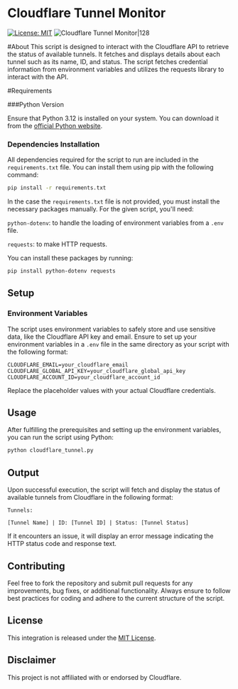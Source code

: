 # Cloudflare Tunnel Monitor

[![License: MIT](https://img.shields.io/badge/License-MIT-green.svg)](https://opensource.org/licenses/MIT)
![Cloudflare Tunnel Monitor|128](https://raw.githubusercontent.com/deadbeef3137/ha-cloudflare-tunnel-monitor/master/images/cloudflare-tunnel.png)


#About
This script is designed to interact with the Cloudflare API to retrieve the status of available tunnels. It fetches and displays details about each tunnel such as its name, ID, and status. The script fetches credential information from environment variables and utilizes the requests library to interact with the API.

#Requirements

###Python Version

Ensure that Python 3.12 is installed on your system. You can download it from the [official Python website](https://www.python.org/downloads/).

### Dependencies Installation
All dependencies required for the script to run are included in the `requirements.txt` file. You can install them using pip with the following command:

```bash
pip install -r requirements.txt
```

In the case the `requirements.txt` file is not provided, you must install the necessary packages manually. For the given script, you'll need:

`python-dotenv`: to handle the loading of environment variables from a `.env` file.

`requests`: to make HTTP requests.

You can install these packages by running:
```bash
pip install python-dotenv requests
```

## Setup

### Environment Variables
The script uses environment variables to safely store and use sensitive data, like the Cloudflare API key and email. Ensure to set up your environment variables in a `.env` file in the same directory as your script with the following format:

```dotenv
CLOUDFLARE_EMAIL=your_cloudflare_email
CLOUDFLARE_GLOBAL_API_KEY=your_cloudflare_global_api_key
CLOUDFLARE_ACCOUNT_ID=your_cloudflare_account_id
```
Replace the placeholder values with your actual Cloudflare credentials.

## Usage

After fulfilling the prerequisites and setting up the environment variables, you can run the script using Python:

```bash
python cloudflare_tunnel.py
```

## Output

Upon successful execution, the script will fetch and display the status of available tunnels from Cloudflare in the following format:

```plaintext
Tunnels:

[Tunnel Name] | ID: [Tunnel ID] | Status: [Tunnel Status]
```
If it encounters an issue, it will display an error message indicating the HTTP status code and response text.

## Contributing
Feel free to fork the repository and submit pull requests for any improvements, bug fixes, or additional functionality. Always ensure to follow best practices for coding and adhere to the current structure of the script.

## License
This integration is released under the [MIT License](https://opensource.org/licenses/MIT).

## Disclaimer

This project is not affiliated with or endorsed by Cloudflare.
